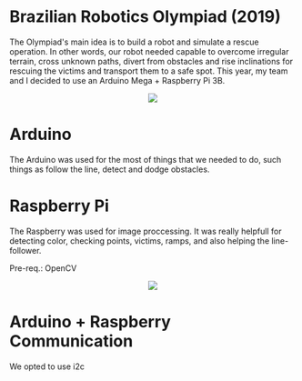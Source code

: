 # Brazilian Robotics Olympiad (2019)

The Olympiad's main idea is to build a robot and simulate a rescue operation. In other words, our robot needed capable to overcome irregular terrain, cross unknown paths, divert from obstacles and rise inclinations for rescuing the victims and transport them to a safe spot. This year, my team and I decided to use an Arduino Mega + Raspberry Pi 3B.

<p align="center">
<img src="https://user-images.githubusercontent.com/62116654/123113460-f5034a00-d414-11eb-8d78-50f539556f81.jpeg">
</p>


# Arduino

The Arduino was used for the most of things that we needed to do, such things as follow the line, detect and dodge obstacles.

# Raspberry Pi

The Raspberry was used for image proccessing. It was really helpfull for detecting color, checking points, victims, ramps, and also helping the line-follower.

Pre-req.: OpenCV

<p align="center">
<img src="https://user-images.githubusercontent.com/62116654/123113781-34319b00-d415-11eb-89eb-d71d1a9af7ec.jpeg">
</p>


# Arduino + Raspberry Communication

We opted to use i2c

